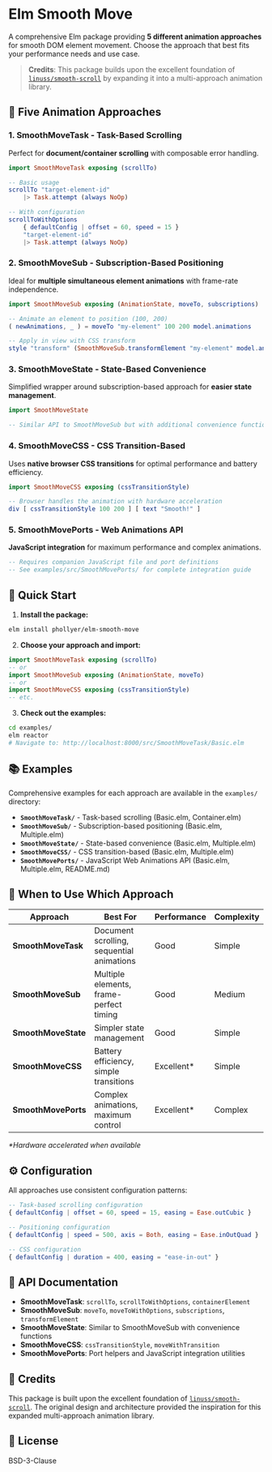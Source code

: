 # Elm Smooth Move

A comprehensive Elm package providing **5 different animation approaches** for smooth DOM element movement. Choose the approach that best fits your performance needs and use case.

> **Credits**: This package builds upon the excellent foundation of [`linuss/smooth-scroll`](https://package.elm-lang.org/packages/linuss/smooth-scroll/latest/) by expanding it into a multi-approach animation library.

## 🎯 Five Animation Approaches

### 1. **SmoothMoveTask** - Task-Based Scrolling
Perfect for **document/container scrolling** with composable error handling.
```elm
import SmoothMoveTask exposing (scrollTo)

-- Basic usage
scrollTo "target-element-id"
    |> Task.attempt (always NoOp)

-- With configuration
scrollToWithOptions 
    { defaultConfig | offset = 60, speed = 15 } 
    "target-element-id"
    |> Task.attempt (always NoOp)
```

### 2. **SmoothMoveSub** - Subscription-Based Positioning  
Ideal for **multiple simultaneous element animations** with frame-rate independence.
```elm
import SmoothMoveSub exposing (AnimationState, moveTo, subscriptions)

-- Animate an element to position (100, 200)
( newAnimations, _ ) = moveTo "my-element" 100 200 model.animations

-- Apply in view with CSS transform
style "transform" (SmoothMoveSub.transformElement "my-element" model.animations)
```

### 3. **SmoothMoveState** - State-Based Convenience
Simplified wrapper around subscription-based approach for **easier state management**.
```elm
import SmoothMoveState

-- Similar API to SmoothMoveSub but with additional convenience functions
```

### 4. **SmoothMoveCSS** - CSS Transition-Based
Uses **native browser CSS transitions** for optimal performance and battery efficiency.
```elm
import SmoothMoveCSS exposing (cssTransitionStyle)

-- Browser handles the animation with hardware acceleration
div [ cssTransitionStyle 100 200 ] [ text "Smooth!" ]
```

### 5. **SmoothMovePorts** - Web Animations API
**JavaScript integration** for maximum performance and complex animations.
```elm
-- Requires companion JavaScript file and port definitions
-- See examples/src/SmoothMovePorts/ for complete integration guide
```

## 🚀 Quick Start

1. **Install the package:**
```bash
elm install phollyer/elm-smooth-move
```

2. **Choose your approach and import:**
```elm
import SmoothMoveTask exposing (scrollTo)
-- or
import SmoothMoveSub exposing (AnimationState, moveTo)
-- or  
import SmoothMoveCSS exposing (cssTransitionStyle)
-- etc.
```

3. **Check out the examples:**
```bash
cd examples/
elm reactor
# Navigate to: http://localhost:8000/src/SmoothMoveTask/Basic.elm
```

## 📚 Examples

Comprehensive examples for each approach are available in the `examples/` directory:

- **`SmoothMoveTask/`** - Task-based scrolling (Basic.elm, Container.elm)
- **`SmoothMoveSub/`** - Subscription-based positioning (Basic.elm, Multiple.elm)  
- **`SmoothMoveState/`** - State-based convenience (Basic.elm, Multiple.elm)
- **`SmoothMoveCSS/`** - CSS transition-based (Basic.elm, Multiple.elm)
- **`SmoothMovePorts/`** - JavaScript Web Animations API (Basic.elm, Multiple.elm, README.md)

## 🎨 When to Use Which Approach

| Approach | Best For | Performance | Complexity |
|----------|----------|-------------|------------|
| **SmoothMoveTask** | Document scrolling, sequential animations | Good | Simple |  
| **SmoothMoveSub** | Multiple elements, frame-perfect timing | Good | Medium |
| **SmoothMoveState** | Simpler state management | Good | Simple |
| **SmoothMoveCSS** | Battery efficiency, simple transitions | Excellent* | Simple |
| **SmoothMovePorts** | Complex animations, maximum control | Excellent* | Complex |

_*Hardware accelerated when available_

## ⚙️ Configuration

All approaches use consistent configuration patterns:

```elm
-- Task-based scrolling configuration
{ defaultConfig | offset = 60, speed = 15, easing = Ease.outCubic }

-- Positioning configuration  
{ defaultConfig | speed = 500, axis = Both, easing = Ease.inOutQuad }

-- CSS configuration
{ defaultConfig | duration = 400, easing = "ease-in-out" }
```

## 📖 API Documentation

- **SmoothMoveTask**: `scrollTo`, `scrollToWithOptions`, `containerElement`
- **SmoothMoveSub**: `moveTo`, `moveToWithOptions`, `subscriptions`, `transformElement`
- **SmoothMoveState**: Similar to SmoothMoveSub with convenience functions
- **SmoothMoveCSS**: `cssTransitionStyle`, `moveWithTransition`
- **SmoothMovePorts**: Port helpers and JavaScript integration utilities

## 🙏 Credits

This package is built upon the excellent foundation of [`linuss/smooth-scroll`](https://package.elm-lang.org/packages/linuss/smooth-scroll/latest/). The original design and architecture provided the inspiration for this expanded multi-approach animation library.

## 📄 License

BSD-3-Clause
